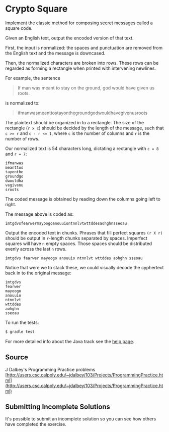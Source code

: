# Crypto Square

Implement the classic method for composing secret messages called a square code.

Given an English text, output the encoded version of that text.

First, the input is normalized: the spaces and punctuation are removed
from the English text and the message is downcased.

Then, the normalized characters are broken into rows.  These rows can be
regarded as forming a rectangle when printed with intervening newlines.

For example, the sentence

> If man was meant to stay on the ground, god would have given us roots.

is normalized to:

> ifmanwasmeanttostayonthegroundgodwouldhavegivenusroots

The plaintext should be organized in to a rectangle.  The size of the
rectangle (`r x c`) should be decided by the length of the message,
such that `c >= r` and `c - r <= 1`, where `c` is the number of columns
and `r` is the number of rows.

Our normalized text is 54 characters long, dictating a rectangle with
`c = 8` and `r = 7`:

```plain
ifmanwas
meanttos
tayonthe
groundgo
dwouldha
vegivenu
sroots
```

The coded message is obtained by reading down the columns going left to
right.

The message above is coded as:

```plain
imtgdvsfearwermayoogoanouuiontnnlvtwttddesaohghnsseoau
```

Output the encoded text in chunks.  Phrases that fill perfect squares
`(r X r)` should be output in `r`-length chunks separated by spaces.
Imperfect squares will have `n` empty spaces.  Those spaces should be distributed evenly across the last `n` rows.

```plain
imtgdvs fearwer mayoogo anouuio ntnnlvt wttddes aohghn sseoau
```

Notice that were we to stack these, we could visually decode the
cyphertext back in to the original message:

```plain
imtgdvs
fearwer
mayoogo
anouuio
ntnnlvt
wttddes
aohghn
sseoau
```


To run the tests:

```sh
$ gradle test
```

For more detailed info about the Java track see the [help page](http://exercism.io/languages/java).


## Source

J Dalbey's Programming Practice problems [http://users.csc.calpoly.edu/~jdalbey/103/Projects/ProgrammingPractice.html](http://users.csc.calpoly.edu/~jdalbey/103/Projects/ProgrammingPractice.html)

## Submitting Incomplete Solutions
It's possible to submit an incomplete solution so you can see how others have completed the exercise.

